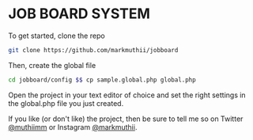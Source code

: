 JOB BOARD SYSTEM
================

To get started, clone the repo

```bash
git clone https://github.com/markmuthii/jobboard
```

Then, create the global file

```bash
cd jobboard/config $$ cp sample.global.php global.php
```

Open the project in your text editor of choice and set the right settings in the global.php file you just created.

If you like (or don't like) the project, then be sure to tell me so on Twitter [@muthiimm](https://twitter.com/muthiimm) or Instagram [@markmuthii](https://instagram.com/markmuthii).